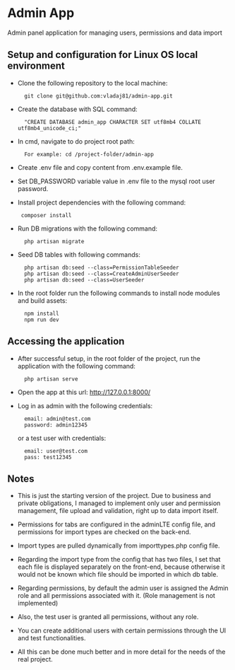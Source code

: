 
# Admin App

Admin panel application for managing users, permissions and data import




## Setup and configuration for Linux OS local environment

- Clone the following repository to the local machine:

        git clone git@github.com:vladaj81/admin-app.git


- Create the database with SQL command:

        "CREATE DATABASE admin_app CHARACTER SET utf8mb4 COLLATE utf8mb4_unicode_ci;"

- In cmd, navigate to do project root path:

        For example: cd /project-folder/admin-app

- Create .env file and copy content from .env.example file.

- Set DB_PASSWORD variable value in .env file to the mysql root user password.

-  Install project dependencies with the following command:

        composer install

- Run DB migrations with the following command:

        php artisan migrate

- Seed DB tables with following commands:

        php artisan db:seed --class=PermissionTableSeeder
        php artisan db:seed --class=CreateAdminUserSeeder
        php artisan db:seed --class=UserSeeder   

- In the root folder run the following commands to install node modules and build assets:

        npm install
        npm run dev



## Accessing the application

- After successful setup, in the root folder of the project, run the application with the following command:

        php artisan serve

- Open the app at this url: http://127.0.0.1:8000/

- Log in as admin with the following credentials:

        email: admin@test.com
        password: admin12345

    or a test user with credentials:

        email: user@test.com
        pass: test12345
## Notes

- This is just the starting version of the project. Due to business and private obligations, I managed to implement only user and permission management, file upload and validation, right up to data import itself.

- Permissions for tabs are configured in the adminLTE config file, and permissions for import types are checked on the back-end.
- Import types are pulled dynamically from importtypes.php config file.

- Regarding the import type from the config that has two files, I set that each file is displayed separately on the front-end, because otherwise it would not be known which file should be imported in which db table.

- Regarding permissions, by default the admin user is assigned the Admin role and all permissions associated with it. (Role management is not implemented)

- Also, the test user is granted all permissions, without any role.

- You can create additional users with certain permissions through the UI and test functionalities.

- All this can be done much better and in more detail for the needs of the real project.